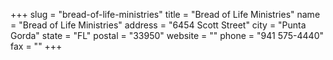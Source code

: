 +++
slug = "bread-of-life-ministries"
title = "Bread of Life Ministries"
name = "Bread of Life Ministries"
address = "6454 Scott Street"
city = "Punta Gorda"
state = "FL"
postal = "33950"
website = ""
phone = "941 575-4440"
fax = ""
+++
